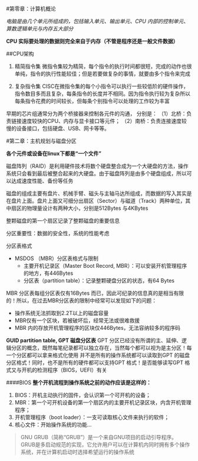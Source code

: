 #第零章：计算机概论

*电脑是由几个单元所组成的，包括输入单元、输出单元、CPU 内部的控制单元、算数逻辑单元与内存五大部分*

**CPU 实际要处理的数据则完全来自于内存（不管是程序还是一般文件数据）**

##CPU架构

1.	精简指令集
	微指令集较为精简，每个指令的执行时间都很短，完成的动作也很单纯，指令的执行性能较佳；但是若要做复杂的事情，就要由多个指令来完成

2.	复杂指令集
	CISC在微指令集的每个小指令可以执行一些较低阶的硬件操作，指令数目多而且复杂，每条指令的长度并不相同。因为指令执行较为复杂所以每条指令花费的时间较长，但每条个别指令可以处理的工作较为丰富

早期的芯片组通常分为两个桥接器来控制各元件的沟通，
分别是：
（1）北桥：负责链接速度较快的CPU、内存与显卡接口等元件；
（2）南桥：负责连接速度较慢的设备接口，包括硬盘、USB、网卡等等。

#第二章：主机规划与磁盘分区

**各个元件或设备在linux下都是“一个文件”**

磁盘阵列（RAID）是利用硬件技术将数个硬盘整合成为一个大硬盘的方法，操作系统只会看到最后被整合起来的大硬盘。由于磁盘阵列是由多个硬盘组成，所以可以达成速度性能、备份等任务

磁盘的组成主要有盘片、机械手臂、磁头与主轴马达所组成，而数据的写入其实是在盘片上面。盘片上面又可细分出扇区（Sector）与磁道（Track）两种单位，其中扇区的物理量设计有两种大小，分别是512Bytes 与4KBytes

整颗磁盘的第一个扇区记录了整颗磁盘的重要信息

分区重要性：数据的安全性，系统的性能考虑

分区表格式

*	MSDOS （MBR）分区表格式与限制
	*	主要开机记录区（Master Boot Record, MBR）：可以安装开机管理程序的地方，有446Bytes
	*	分区表（partition table）：记录整颗硬盘分区的状态，有64 Bytes

MBR 分区表每组分区表仅有16Bytes 而已，因此可纪录的信息真的是相当有限的！所以，在过去MBR分区表的限制中经常可以发现如下的问题：

*	操作系统无法抓取到2.2T以上的磁盘容量
*	MBR仅有一个区块，若被破坏后，经常无法或很难救援
*	MBR 内的存放开机管理程序的区块仅446Bytes，无法容纳较多的程序码

**GUID partition table, GPT 磁盘分区表**
GPT 分区已经没有所谓的主、延伸、逻辑分区的概念，既然每笔纪录都可以独立存在，当然每个都可以视为是主分区！每一个分区都可以拿来格式化使用
并不是所有的操作系统都可以读取到GPT 的磁盘分区格式！同时，也不是所有的硬件都可以支持GPT 格式！是否能够读写GPT 格式又与开机的检测程序（BIOS，UEFI）有关

####BIOS
**整个开机流程到操作系统之前的动作应该是这样的：**

1. BIOS：开机主动执行的固件，会认识第一个可开机的设备；
2. MBR：第一个可开机设备的第一个扇区内的主要开机记录区块，内含开机管理程序；
3. 开机管理程序（boot loader）：一支可读取核心文件来执行的软件；
4. 核心文件：开始操作系统的功能...

>GNU GRUB（简称“GRUB”）是一个来自GNU项目的启动引导程序。 GRUB是多启动规范的实现，它允许用户可以在计算机内同时拥有多个操作系统，并在计算机启动时选择希望运行的操作系统
>